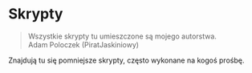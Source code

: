 Skrypty
=======

>Wszystkie skrypty tu umieszczone są mojego autorstwa.<br>
>Adam Poloczek (PiratJaskiniowy)

Znajdują tu się pomniejsze skrypty, często wykonane na kogoś prośbę.
